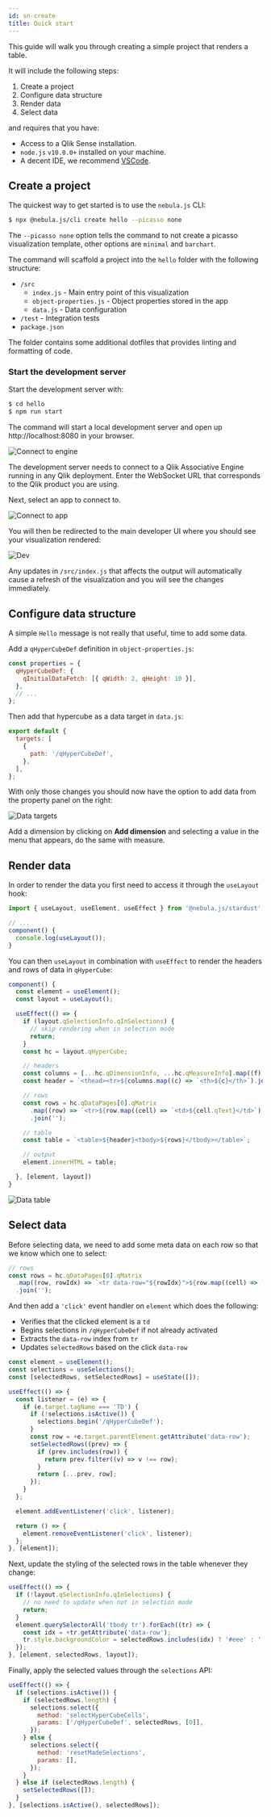 ```yaml
---
id: sn-create
title: Quick start
---
```


This guide will walk you through creating a simple project that renders a table.

It will include the following steps:

1. Create a project
1. Configure data structure
1. Render data
1. Select data

and requires that you have:

- Access to a Qlik Sense installation.
- `node.js` `v10.0.0+` installed on your machine.
- A decent IDE, we recommend [VSCode](https://code.visualstudio.com/).

## Create a project

The quickest way to get started is to use the `nebula.js` CLI:

```bash
$ npx @nebula.js/cli create hello --picasso none
```

The `--picasso none` option tells the command to not create a picasso visualization template, other options are `minimal` and `barchart`.

The command will scaffold a project into the `hello` folder with the following structure:

- `/src`
  - `index.js` - Main entry point of this visualization
  - `object-properties.js` - Object properties stored in the app
  - `data.js` - Data configuration
- `/test` - Integration tests
- `package.json`

The folder contains some additional dotfiles that provides linting and formatting of code.

### Start the development server

Start the development server with:

```bash
$ cd hello
$ npm run start
```

The command will start a local development server and open up http://localhost:8080 in your browser.

![Connect to engine](./assets/hub-connect.png)

The development server needs to connect to a Qlik Associative Engine running in any Qlik deployment. Enter the WebSocket URL that corresponds to the Qlik product you are using.

Next, select an app to connect to.

![Connect to app](./assets/hub-app.png)

You will then be redirected to the main developer UI where you should see your visualization rendered:

![Dev](./assets/hub-dev.png)

Any updates in `/src/index.js` that affects the output will automatically cause a refresh of the visualization and you will see the changes immediately.

## Configure data structure

A simple `Hello` message is not really that useful, time to add some data.

Add a `qHyperCubeDef` definition in `object-properties.js`:

```js
const properties = {
  qHyperCubeDef: {
    qInitialDataFetch: [{ qWidth: 2, qHeight: 10 }],
  },
  // ...
};
```

Then add that hypercube as a data target in `data.js`:

```js
export default {
  targets: [
    {
      path: '/qHyperCubeDef',
    },
  ],
};
```

With only those changes you should now have the option to add data from the property panel on the right:

![Data targets](./assets/tutorial-data-targets.png)

Add a dimension by clicking on **Add dimension** and selecting a value in the menu that appears, do the same with measure.

## Render data

In order to render the data you first need to access it through the `useLayout` hook:

```js
import { useLayout, useElement, useEffect } from '@nebula.js/stardust';

// ...
component() {
  console.log(useLayout());
}
```

You can then `useLayout` in combination with `useEffect` to render the headers and rows of data in `qHyperCube`:

```js
component() {
  const element = useElement();
  const layout = useLayout();

  useEffect(() => {
    if (layout.qSelectionInfo.qInSelections) {
      // skip rendering when in selection mode
      return;
    }
    const hc = layout.qHyperCube;

    // headers
    const columns = [...hc.qDimensionInfo, ...hc.qMeasureInfo].map((f) => f.qFallbackTitle);
    const header = `<thead><tr>${columns.map((c) => `<th>${c}</th>`).join('')}</tr></thead>`;

    // rows
    const rows = hc.qDataPages[0].qMatrix
      .map((row) => `<tr>${row.map((cell) => `<td>${cell.qText}</td>`).join('')}</tr>`)
      .join('');

    // table
    const table = `<table>${header}<tbody>${rows}</tbody></table>`;

    // output
    element.innerHTML = table;

  }, [element, layout])
}
```

![Data table](./assets/tutorial-table.png)

## Select data

Before selecting data, we need to add some meta data on each row so that we know which one to select:

```js
// rows
const rows = hc.qDataPages[0].qMatrix
  .map((row, rowIdx) => `<tr data-row="${rowIdx}">${row.map((cell) => `<td>${cell.qText}</td>`).join('')}</tr>`)
  .join('');
```

And then add a `'click'` event handler on `element` which does the following:

- Verifies that the clicked element is a `td`
- Begins selections in `/qHyperCubeDef` if not already activated
- Extracts the `data-row` index from `tr`
- Updates `selectedRows` based on the click `data-row`

```js
const element = useElement();
const selections = useSelections();
const [selectedRows, setSelectedRows] = useState([]);

useEffect(() => {
  const listener = (e) => {
    if (e.target.tagName === 'TD') {
      if (!selections.isActive()) {
        selections.begin('/qHyperCubeDef');
      }
      const row = +e.target.parentElement.getAttribute('data-row');
      setSelectedRows((prev) => {
        if (prev.includes(row)) {
          return prev.filter((v) => v !== row);
        }
        return [...prev, row];
      });
    }
  };

  element.addEventListener('click', listener);

  return () => {
    element.removeEventListener('click', listener);
  };
}, [element]);
```

Next, update the styling of the selected rows in the table whenever they change:

```js
useEffect(() => {
  if (!layout.qSelectionInfo.qInSelections) {
    // no need to update when not in selection mode
    return;
  }
  element.querySelectorAll('tbody tr').forEach((tr) => {
    const idx = +tr.getAttribute('data-row');
    tr.style.backgroundColor = selectedRows.includes(idx) ? '#eee' : '';
  });
}, [element, selectedRows, layout]);
```

Finally, apply the selected values through the `selections` API:

```js
useEffect(() => {
  if (selections.isActive()) {
    if (selectedRows.length) {
      selections.select({
        method: 'selectHyperCubeCells',
        params: ['/qHyperCubeDef', selectedRows, [0]],
      });
    } else {
      selections.select({
        method: 'resetMadeSelections',
        params: [],
      });
    }
  } else if (selectedRows.length) {
    setSelectedRows([]);
  }
}, [selections.isActive(), selectedRows]);
```
